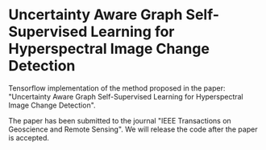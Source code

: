 # Uncertainty Aware Graph Self-Supervised  Learning for Hyperspectral Image Change Detection 
Tensorflow implementation of the method proposed in the paper: "Uncertainty Aware Graph Self-Supervised  Learning for Hyperspectral Image Change Detection".

The paper has been submitted to the journal "IEEE Transactions on Geoscience and Remote Sensing". We will release the code after the paper is accepted.
